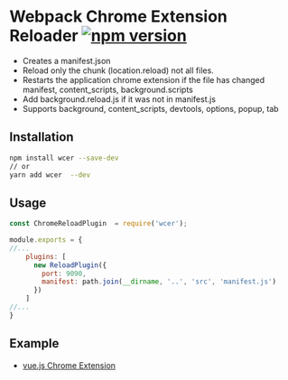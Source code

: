 # Webpack Chrome Extension Reloader [![npm version](https://badge.fury.io/js/wcer.svg)](https://badge.fury.io/js/wcer) 

+ Creates a manifest.json
+ Reload only the chunk (location.reload) not all files.
+ Restarts the application chrome extension if the file has changed manifest, content_scripts, background.scripts
+ Add background.reload.js if it was not in manifest.js
+ Supports background, content_scripts, devtools, options, popup, tab

## Installation

```bash
npm install wcer --save-dev
// or
yarn add wcer  --dev
```
## Usage
```js
const ChromeReloadPlugin  = require('wcer');

module.exports = {
//...
    plugins: [
      new ReloadPlugin({
        port: 9090,
        manifest: path.join(__dirname, '..', 'src', 'manifest.js')
      })
    ] 
//...
}
```
## Example
 + [vue.js Chrome Extension](https://github.com/YuraDev/vue-chrome-extension-template)